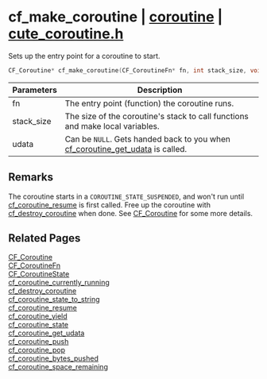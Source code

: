 # cf_make_coroutine | [coroutine](https://github.com/RandyGaul/cute_framework/blob/master/docs/coroutine_readme.md) | [cute_coroutine.h](https://github.com/RandyGaul/cute_framework/blob/master/include/cute_coroutine.h)

Sets up the entry point for a coroutine to start.

```cpp
CF_Coroutine* cf_make_coroutine(CF_CoroutineFn* fn, int stack_size, void* udata);
```

Parameters | Description
--- | ---
fn | The entry point (function) the coroutine runs.
stack_size | The size of the coroutine's stack to call functions and make local variables.
udata | Can be `NULL`. Gets handed back to you when [cf_coroutine_get_udata](https://github.com/RandyGaul/cute_framework/blob/master/docs/coroutine/cf_coroutine_get_udata.md) is called.

## Remarks

The coroutine starts in a `COROUTINE_STATE_SUSPENDED`, and won't run until [cf_coroutine_resume](https://github.com/RandyGaul/cute_framework/blob/master/docs/coroutine/cf_coroutine_resume.md) is first called. Free up the
coroutine with [cf_destroy_coroutine](https://github.com/RandyGaul/cute_framework/blob/master/docs/coroutine/cf_destroy_coroutine.md) when done. See [CF_Coroutine](https://github.com/RandyGaul/cute_framework/blob/master/docs/coroutine/cf_coroutine.md) for some more details.

## Related Pages

[CF_Coroutine](https://github.com/RandyGaul/cute_framework/blob/master/docs/coroutine/cf_coroutine.md)  
[CF_CoroutineFn](https://github.com/RandyGaul/cute_framework/blob/master/docs/coroutine/cf_coroutinefn.md)  
[CF_CoroutineState](https://github.com/RandyGaul/cute_framework/blob/master/docs/coroutine/cf_coroutinestate.md)  
[cf_coroutine_currently_running](https://github.com/RandyGaul/cute_framework/blob/master/docs/coroutine/cf_coroutine_currently_running.md)  
[cf_destroy_coroutine](https://github.com/RandyGaul/cute_framework/blob/master/docs/coroutine/cf_destroy_coroutine.md)  
[cf_coroutine_state_to_string](https://github.com/RandyGaul/cute_framework/blob/master/docs/coroutine/cf_coroutine_state_to_string.md)  
[cf_coroutine_resume](https://github.com/RandyGaul/cute_framework/blob/master/docs/coroutine/cf_coroutine_resume.md)  
[cf_coroutine_yield](https://github.com/RandyGaul/cute_framework/blob/master/docs/coroutine/cf_coroutine_yield.md)  
[cf_coroutine_state](https://github.com/RandyGaul/cute_framework/blob/master/docs/coroutine/cf_coroutine_state.md)  
[cf_coroutine_get_udata](https://github.com/RandyGaul/cute_framework/blob/master/docs/coroutine/cf_coroutine_get_udata.md)  
[cf_coroutine_push](https://github.com/RandyGaul/cute_framework/blob/master/docs/coroutine/cf_coroutine_push.md)  
[cf_coroutine_pop](https://github.com/RandyGaul/cute_framework/blob/master/docs/coroutine/cf_coroutine_pop.md)  
[cf_coroutine_bytes_pushed](https://github.com/RandyGaul/cute_framework/blob/master/docs/coroutine/cf_coroutine_bytes_pushed.md)  
[cf_coroutine_space_remaining](https://github.com/RandyGaul/cute_framework/blob/master/docs/coroutine/cf_coroutine_space_remaining.md)  
